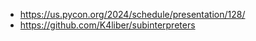 - https://us.pycon.org/2024/schedule/presentation/128/
- https://github.com/K4liber/subinterpreters
